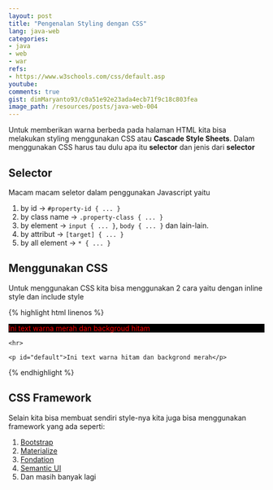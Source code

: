 ```yaml
---
layout: post
title: "Pengenalan Styling dengan CSS"
lang: java-web
categories:
- java
- web
- war
refs: 
- https://www.w3schools.com/css/default.asp
youtube: 
comments: true
gist: dimMaryanto93/c0a51e92e23ada4ecb71f9c18c803fea
image_path: /resources/posts/java-web-004
---
```


Untuk memberikan warna berbeda pada halaman HTML kita bisa melakukan styling menggunakan CSS atau **Cascade Style Sheets**. Dalam menggunakan CSS harus tau dulu apa itu **selector** dan jenis dari **selector**

## Selector

Macam macam seletor dalam penggunakan Javascript yaitu

1. by id -> `#property-id { ... }`
2. by class name -> `.property-class { ... }`
3. by element -> `input { ... }`, `body { ... }` dan lain-lain.
4. by attribut -> `[target] { ... }`
5. by all element -> `* { ... }`

## Menggunakan CSS

Untuk menggunakan CSS kita bisa menggunakan 2 cara yaitu dengan inline style dan include style

{% highlight html linenos %}
<html>
<head>
<style>
    #default {
        color: black;
        background-color: red;
    }
</style>
</head>
<body>
    <!-- inline style -->
    <p style="color: red; background-color: black;">Ini text warna merah dan backgroud hitam</p>

    <hr>

    <p id="default">Ini text warna hitam dan backgrond merah</p>
</body>
</html>
{% endhighlight %}

## CSS Framework

Selain kita bisa membuat sendiri style-nya kita juga bisa menggunakan framework yang ada seperti:

1. [Bootstrap](https://getbootstrap.com/)
2. [Materialize](https://materializecss.com/)
3. [Fondation](https://get.foundation/)
4. [Semantic UI](https://semantic-ui.com/)
5. Dan masih banyak lagi